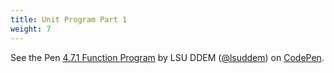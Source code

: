 ```yaml
---
title: Unit Program Part 1
weight: 7
---
```


<p data-height="600" data-theme-id="33744" data-slug-hash="342f28f83430464810d8ecf1c59415d1" data-default-tab="js,result" data-user="lsuddem" data-embed-version="2" data-pen-title="4.7.1 Function Program" class="codepen">See the Pen <a href="https://codepen.io/lsuddem/pen/342f28f83430464810d8ecf1c59415d1/">4.7.1 Function Program</a> by LSU DDEM (<a href="https://codepen.io/lsuddem">@lsuddem</a>) on <a href="https://codepen.io">CodePen</a>.</p>
<script async src="https://static.codepen.io/assets/embed/ei.js"></script>